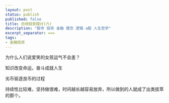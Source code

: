 ```yaml
---
layout: post
status: publish
published: false
title: 白领投资探讨(六)
description: "股市 投资 金融 理念 逻辑 a股 人生哲学"
excerpt_separator: ===
tags:
- 金融投资
---
```




为什么人们说爱笑的女孩运气不会差？


知识改变命运，奋斗成就人生


劣币驱逐良币的过程


持续性比较难，坚持做很难，时间越长越容易放弃，所以做到的人就成了出类拔萃的那个。
